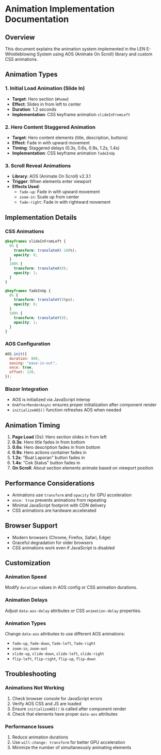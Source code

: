 # Animation Implementation Documentation

## Overview

This document explains the animation system implemented in the LEN E-Whistleblowing System using AOS (Animate On Scroll) library and custom CSS animations.

## Animation Types

### 1. Initial Load Animation (Slide In)

- **Target**: Hero section (`#home`)
- **Effect**: Slides in from left to center
- **Duration**: 1.2 seconds
- **Implementation**: CSS keyframe animation `slideInFromLeft`

### 2. Hero Content Staggered Animation

- **Target**: Hero content elements (title, description, buttons)
- **Effect**: Fade in with upward movement
- **Timing**: Staggered delays (0.3s, 0.6s, 0.9s, 1.2s, 1.4s)
- **Implementation**: CSS keyframe animation `fadeInUp`

### 3. Scroll Reveal Animations

- **Library**: AOS (Animate On Scroll) v2.3.1
- **Trigger**: When elements enter viewport
- **Effects Used**:
  - `fade-up`: Fade in with upward movement
  - `zoom-in`: Scale up from center
  - `fade-right`: Fade in with rightward movement

## Implementation Details

### CSS Animations

```css
@keyframes slideInFromLeft {
  0% {
    transform: translateX(-100%);
    opacity: 0;
  }
  100% {
    transform: translateX(0);
    opacity: 1;
  }
}

@keyframes fadeInUp {
  0% {
    transform: translateY(50px);
    opacity: 0;
  }
  100% {
    transform: translateY(0);
    opacity: 1;
  }
}
```

### AOS Configuration

```javascript
AOS.init({
  duration: 800,
  easing: "ease-in-out",
  once: true,
  offset: 120,
});
```

### Blazor Integration

- AOS is initialized via JavaScript interop
- `OnAfterRenderAsync` ensures proper initialization after component render
- `initializeAOS()` function refreshes AOS when needed

## Animation Timing

1. **Page Load** (0s): Hero section slides in from left
2. **0.3s**: Hero title fades in from bottom
3. **0.6s**: Hero description fades in from bottom
4. **0.9s**: Hero actions container fades in
5. **1.2s**: "Buat Laporan" button fades in
6. **1.4s**: "Cek Status" button fades in
7. **On Scroll**: About section elements animate based on viewport position

## Performance Considerations

- Animations use `transform` and `opacity` for GPU acceleration
- `once: true` prevents animations from repeating
- Minimal JavaScript footprint with CDN delivery
- CSS animations are hardware accelerated

## Browser Support

- Modern browsers (Chrome, Firefox, Safari, Edge)
- Graceful degradation for older browsers
- CSS animations work even if JavaScript is disabled

## Customization

### Animation Speed

Modify `duration` values in AOS config or CSS animation durations.

### Animation Delays

Adjust `data-aos-delay` attributes or CSS `animation-delay` properties.

### Animation Types

Change `data-aos` attributes to use different AOS animations:

- `fade-up`, `fade-down`, `fade-left`, `fade-right`
- `zoom-in`, `zoom-out`
- `slide-up`, `slide-down`, `slide-left`, `slide-right`
- `flip-left`, `flip-right`, `flip-up`, `flip-down`

## Troubleshooting

### Animations Not Working

1. Check browser console for JavaScript errors
2. Verify AOS CSS and JS are loaded
3. Ensure `initializeAOS()` is called after component render
4. Check that elements have proper `data-aos` attributes

### Performance Issues

1. Reduce animation durations
2. Use `will-change: transform` for better GPU acceleration
3. Minimize the number of simultaneously animating elements
